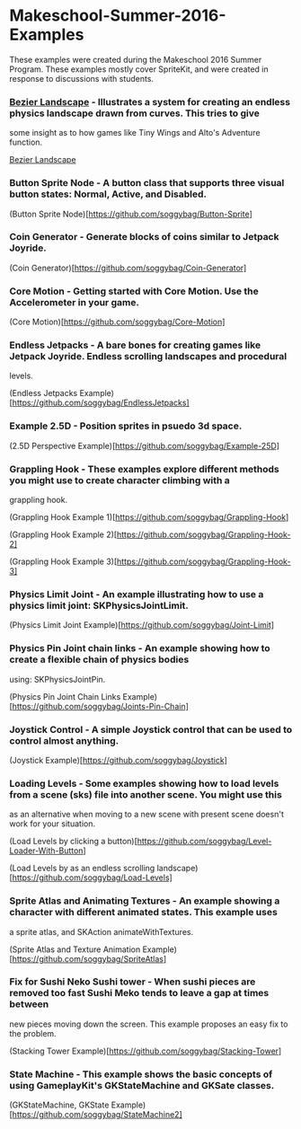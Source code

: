 # Makeschool-Summer-2016-Examples

These examples were created during the Makeschool 2016 Summer Program. These examples mostly cover SpriteKit, and 
were created in response to discussions with students. 

### [Bezier Landscape](https://github.com/soggybag/Bezier-Landscape) - Illustrates a system for creating an endless physics landscape drawn from curves. This tries to give 
some insight as to how games like Tiny Wings and Alto's Adventure function. 

[Bezier Landscape](https://github.com/soggybag/Bezier-Landscape)

### Button Sprite Node - A button class that supports three visual button states: Normal, Active, and Disabled. 

(Button Sprite Node)[https://github.com/soggybag/Button-Sprite]

### Coin Generator - Generate blocks of coins similar to Jetpack Joyride.

(Coin Generator)[https://github.com/soggybag/Coin-Generator]

### Core Motion - Getting started with Core Motion. Use the Accelerometer in your game. 

(Core Motion)[https://github.com/soggybag/Core-Motion]

### Endless Jetpacks - A bare bones for creating games like Jetpack Joyride. Endless scrolling landscapes and procedural 
levels.

(Endless Jetpacks Example)[https://github.com/soggybag/EndlessJetpacks]

### Example 2.5D - Position sprites in psuedo 3d space. 

(2.5D Perspective Example)[https://github.com/soggybag/Example-25D]

### Grappling Hook - These examples explore different methods you might use to create character climbing with a 
grappling hook. 

(Grappling Hook Example 1)[https://github.com/soggybag/Grappling-Hook]

(Grappling Hook Example 2)[https://github.com/soggybag/Grappling-Hook-2]

(Grappling Hook Example 3)[https://github.com/soggybag/Grappling-Hook-3]

### Physics Limit Joint - An example illustrating how to use a physics limit joint: SKPhysicsJointLimit.

(Physics Limit Joint Example)[https://github.com/soggybag/Joint-Limit]

### Physics Pin Joint chain links - An example showing how to create a flexible chain of physics bodies 
using: SKPhysicsJointPin.

(Physics Pin Joint Chain Links Example)[https://github.com/soggybag/Joints-Pin-Chain]

### Joystick Control - A simple Joystick control that can be used to control almost anything. 

(Joystick Example)[https://github.com/soggybag/Joystick]

### Loading Levels - Some examples showing how to load levels from a scene (sks) file into another scene. You might use this
as an alternative when moving to a new scene with present scene doesn't work for your situation. 

(Load Levels by clicking a button)[https://github.com/soggybag/Level-Loader-With-Button]

(Load Levels by as an endless scrolling landscape)[https://github.com/soggybag/Load-Levels]

### Sprite Atlas and Animating Textures - An example showing a character with different animated states. This example uses 
a sprite atlas, and SKAction animateWithTextures.

(Sprite Atlas and Texture Animation Example)[https://github.com/soggybag/SpriteAtlas]

### Fix for Sushi Neko Sushi tower - When sushi pieces are removed too fast Sushi Meko tends to leave a gap at times between 
new pieces moving down the screen. This example proposes an easy fix to the problem. 

(Stacking Tower Example)[https://github.com/soggybag/Stacking-Tower]

### State Machine - This example shows the basic concepts of using GameplayKit's GKStateMachine and GKSate classes. 

(GKStateMachine, GKState Example)[https://github.com/soggybag/StateMachine2]

